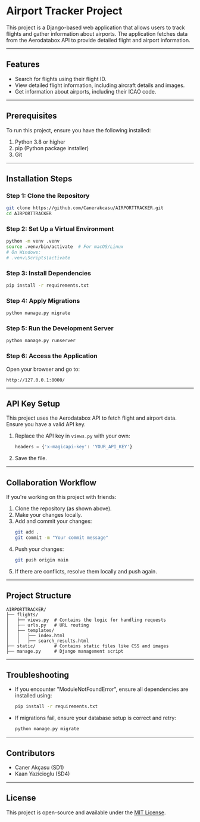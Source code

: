 # Airport Tracker Project

This project is a Django-based web application that allows users to track flights and gather information about airports. The application fetches data from the Aerodatabox API to provide detailed flight and airport information.

---

## Features
- Search for flights using their flight ID.
- View detailed flight information, including aircraft details and images.
- Get information about airports, including their ICAO code.

---

## Prerequisites
To run this project, ensure you have the following installed:

1. Python 3.8 or higher
2. pip (Python package installer)
3. Git

---

## Installation Steps

### Step 1: Clone the Repository
```bash
git clone https://github.com/Canerakcasu/AIRPORTTRACKER.git
cd AIRPORTTRACKER
```

### Step 2: Set Up a Virtual Environment
```bash
python -m venv .venv
source .venv/bin/activate  # For macOS/Linux
# On Windows:
# .venv\Scripts\activate
```

### Step 3: Install Dependencies
```bash
pip install -r requirements.txt
```

### Step 4: Apply Migrations
```bash
python manage.py migrate
```

### Step 5: Run the Development Server
```bash
python manage.py runserver
```

### Step 6: Access the Application
Open your browser and go to:
```
http://127.0.0.1:8000/
```

---

## API Key Setup
This project uses the Aerodatabox API to fetch flight and airport data. Ensure you have a valid API key.

1. Replace the API key in `views.py` with your own:
   ```python
   headers = {'x-magicapi-key': 'YOUR_API_KEY'}
   ```
2. Save the file.

---

## Collaboration Workflow
If you're working on this project with friends:

1. Clone the repository (as shown above).
2. Make your changes locally.
3. Add and commit your changes:
   ```bash
   git add .
   git commit -m "Your commit message"
   ```
4. Push your changes:
   ```bash
   git push origin main
   ```
5. If there are conflicts, resolve them locally and push again.

---

## Project Structure
```
AIRPORTTRACKER/
├── flights/
│   ├── views.py  # Contains the logic for handling requests
│   ├── urls.py   # URL routing
│   ├── templates/
│   │   ├── index.html
│   │   ├── search_results.html
├── static/       # Contains static files like CSS and images
├── manage.py     # Django management script
```

---

## Troubleshooting
- If you encounter "ModuleNotFoundError", ensure all dependencies are installed using:
  ```bash
  pip install -r requirements.txt
  ```

- If migrations fail, ensure your database setup is correct and retry:
  ```bash
  python manage.py migrate
  ```

---

## Contributors
- Caner Akçasu (SD1)
- Kaan Yazicioglu (SD4)

---

## License
This project is open-source and available under the [MIT License](LICENSE).

